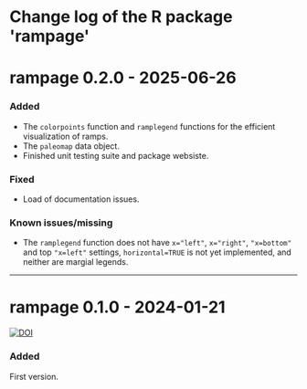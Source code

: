 # Change log of the R package 'rampage'

# rampage 0.2.0 - 2025-06-26

### Added

- The `colorpoints` function and `ramplegend` functions for the efficient visualization of ramps.
- The `paleomap` data object.
- Finished unit testing suite and package websiste.

### Fixed

- Load of documentation issues.

### Known issues/missing

- The `ramplegend` function does not have `x="left"`, `x="right"`, `"x=bottom"` and top `"x=left"` settings, `horizontal=TRUE` is not yet implemented, and neither are margial legends.

* * *

# rampage 0.1.0 - 2024-01-21

[![DOI](https://zenodo.org/badge/DOI/10.5281/zenodo.10546421.svg)](https://doi.org/10.5281/zenodo.10546421) 

### Added

First version.


